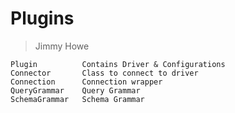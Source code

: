 # Plugins
> Jimmy Howe

    Plugin          Contains Driver & Configurations          
    Connector       Class to connect to driver          
    Connection      Connection wrapper          
    QueryGrammar    Query Grammar         
    SchemaGrammar   Schema Grammar         
    

